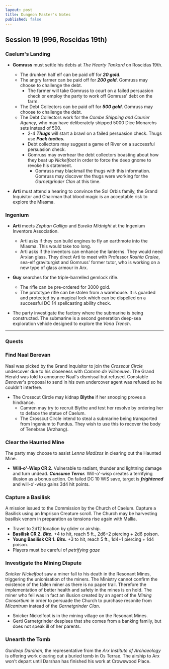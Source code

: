 ```yaml
---
layout: post
title: Dungeon Master's Notes
published: false
---
```


## Session 19 (996, Roscidas 19th)

### Caelum's Landing

- **Gomruss** must settle his debts at *The Hearty Tankard* on Roscidas 19th.
  - The drunken half elf can be paid off for ***20 gold***.
  - The angry farmer can be paid off for ***200 gold***. Gomruss may choose to challenge the debt.
    - The farmer will take Gomruss to court on a failed persuasion check or employ the party to work off Gomruss' debt on the farm.
  - The Debt Collectors can be paid off for ***500 gold***. Gomruss may choose to challenge the debt.
  - The Debt Collectors work for the *Combe Shipping and Courier Agency*, who may have deliberately shipped 5000 Dice Monarchs sets instead of 500.
    - 2-4 ***Thugs*** will start a brawl on a failed persuasion check. Thugs use ***Pack tactics.***
    - Debt collectors may suggest a game of River on a successful persuasion check.
    - Gomruss may overhear the debt collectors boasting about how they beat up *Nickelfoot* in order to force the deep gnome to revoke his statement.
      - Gomruss may blackmail the thugs with this information. Gomruss may discover the thugs were working for the *Garnetgrinder Clan* at this time.

- **Arti** must attend a hearing to convince the Sol Orbis family, the Grand Inquisitor and Chairman that blood magic is an acceptable risk to explore the Miasma.

### Ingenium

- **Arti** meets *Zephan Calligo* and *Eureka Midnight* at the Ingenium Inventors Association.
  - Arti asks if they can build engines to fly an earthmote into the Miasma. This would take too long.
  - Arti asks if the inventors can enhance the lanterns. They would need Arxian glass. They direct Arti to meet with Professor *Roshia Cralee*, sea-elf graviturgist and Gomruss' former tutor, who is working on a new type of glass armour in Arx.

- **Guy** searches for the triple-barrelled gemlock rifle.
  - The rifle can be pre-ordered for 3000 gold.
  - The prototype rifle can be stolen from a warehouse. It is guarded and protected by a magical lock which can be dispelled on a successful DC 14 spellcasting ability check.

- The party investigate the factory where the submarine is being constructed. The submarine is a second generation deep-sea exploration vehicle designed to explore the *Vena Trench*.

---

### Quests

### Find Naal Berevan

Naal was picked by the Grand Inquisitor to join the *Crosscut Circle* undercover due to his closeness with *Camren de Villeneuve*. The Grand Herald was told to announce Naal's dismissal but refused. Constable *Denover*'s proposal to send in his own undercover agent was refused so he couldn't interfere.

- The Crosscut Circle may kidnap **Blythe** if her snooping proves a hindrance.
  - Camren may try to recruit Blythe and test her resolve by ordering her to deface the statue of Caelum.
  - The Crosscut Circle intend to steal a submarine being transported from Ingenium to Fundus. They wish to use this to recover the body of Tenebrae (Arzhang).

### Clear the Haunted Mine

The party may choose to assist *Lenna Madizos* in clearing out the Haunted Mine.

- **Will-o'-Wisp CR 2.** Vulnerable to radiant, thunder and lightning damage and turn undead. ***Consume Terror.*** Will-o'-wisp creates a terrifying illusion as a bonus action. On failed DC 10 WIS save, target is ***frightened*** and will-o'-wisp gains 3d4 hit points.

### Capture a Basilisk

A mission issued to the Commission by the Church of Caelum. Capture a Basilisk using an Imprison Creature scroll. The Church may be harvesting basilisk venom in preparation as tensions rise again with Mallia.

- Travel to 2d12 location by glider or airship.
- **Basilisk CR 2.** ***Bite.*** +4 to hit, reach 5 ft., 2d6+2 piercing + 2d6 poison.
- **Young Basilisk CR 1.** ***Bite.*** +3 to hit, reach 5 ft., 1d4+1 piercing + 1d4 poison.
- Players must be careful of *petrifying gaze*

### Investigate the Mining Dispute

*Snicker Nickelfoot* saw a miner fall to his death in the Resonant Mines, triggering the unionisation of the miners. The Ministry cannot confirm the existence of the fallen miner as there is no paper trail. Therefore the implementation of better health and safety in the mines is on hold. The miner who fell was in fact an illusion created by an agent of the *Mining Consortium* in order to persuade the Church to purchase resonite from *Micantrum* instead of the *Garnetgrinder Clan*.

- Snicker Nickelfoot is in the mining village on the Resonant Mines.
- Gerti Garnetgrinder despises that she comes from a banking family, but does not speak ill of her parents.

### Unearth the Tomb

*Gurdeep Darshan*, the representative from the *Arx Institute of Archaeology* is offering work clearing out a buried tomb in Os Terrae. The airship to Arx won't depart until Darshan has finished his work at Crowswood Place.
